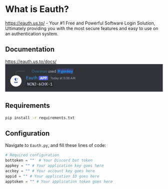 What is Eauth?
==============

https://eauth.us.to/ - Your #1 Free and Powerful Software Login Solution, Ultimately providing you with the most secure features and easy to use on an authentication system.    
  
Documentation
-------------

https://eauth.us.to/docs/
![Eauth Discord management bot](eauth_discord_bot_image.png)

Requirements
-------------
```bash
pip install -r requirements.txt
```

Configuration
-------------

Navigate to `Eauth.py`, and fill these lines of code:

```python
# Required configuration
bottoken = ""  # Your Discord bot token
appkey = "" # Your application key goes here
acckey = "" # Your account key goes here
appid = "" # Your application ID goes here
apptoken = "" # Your application token goes here
```
